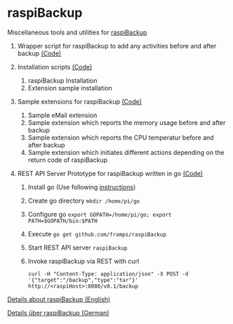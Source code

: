 # raspiBackup

Miscellaneous tools and utilities for [raspiBackup](https://www.linux-tips-and-tricks.de/en/backup) 

1. Wrapper script for raspiBackup to add any activities before and after backup [(Code)](https://github.com/framps/raspiBackup/blob/master/raspiBackupWrapper.sh)
2. Installation scripts [(Code)](https://github.com/framps/raspiBackup/tree/master/installation)
	1. raspiBackup Installation
	2. Extension sample installation
3. Sample extensions for raspiBackup [(Code)](https://github.com/framps/raspiBackup/tree/master/extensions)
	1. Sample eMail extension
	2. Sample extension which reports the memory usage before and after backup
	3. Sample extension which reports the CPU temperatur before and after backup
	4. Sample extension which initiates different actions depending on the return code of raspiBackup

4. REST API Server Prototype for raspiBackup written in go [(Code)](https://github.com/framps/raspiBackup/blob/master/RESTAPIServer.go)
	1. Install go (Use following [instructions](http://www.admfactory.com/how-to-install-golang-on-raspberry-pi/))
	2. Create go directory ```mkdir /home/pi/go```
	3. Configure go ```export GOPATH=/home/pi/go; export PATH=$GOPATH/bin:$PATH```
	4. Execute ```go get github.com/framps/raspiBackup```
	5. Start REST API server ```raspiBackup```
	6. Invoke raspiBackup via REST with curl
	
		```curl -H "Content-Type: application/json" -X POST -d '{"target":"/backup","type":"tar"}' http://<raspiHost>:8080/v0.1/backup```

[Details about raspiBackup (English)](https://www.linux-tips-and-tricks.de/en/backup)

[Details über raspiBackup (German)](https://www.linux-tips-and-tricks.de/de/raspiBackup)
